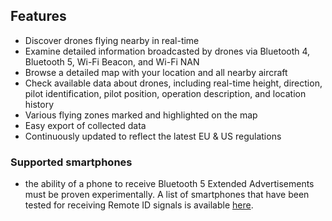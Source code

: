 
## Features

- Discover drones flying nearby in real-time
- Examine detailed information broadcasted by drones via Bluetooth 4, Bluetooth 5, Wi-Fi Beacon, and Wi-Fi NAN
- Browse a detailed map with your location and all nearby aircraft
- Check available data about drones, including real-time height, direction, pilot identification, pilot position, operation description, and location history
- Various flying zones marked and highlighted on the map
- Easy export of collected data
- Continuously updated to reflect the latest EU & US regulations

### Supported smartphones

- the ability of a phone to receive Bluetooth 5 Extended Advertisements must be proven experimentally. A list of smartphones that have been tested for receiving Remote ID signals is available [here](hhttps://github.com/opendroneid/receiver-android/blob/master/supported-smartphones.md).
